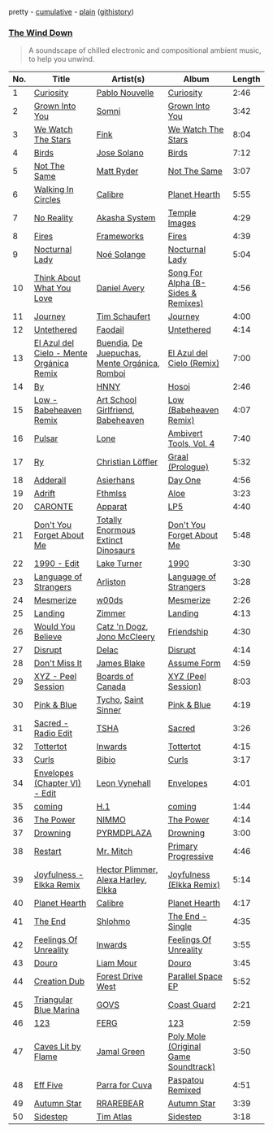 pretty - [cumulative](/playlists/cumulative/The%20Wind%20Down.md) - [plain](/playlists/plain/37i9dQZF1DWYYeI1QdFxzU) ([githistory](https://github.githistory.xyz/vitokorn/spotify-playlist-archive/blob/master/playlists/plain/37i9dQZF1DWYYeI1QdFxzU))

### [The Wind Down](https://open.spotify.com/playlist/37i9dQZF1DWYYeI1QdFxzU)

> A soundscape of chilled electronic and compositional ambient music, to help you unwind.

| No. | Title | Artist(s) | Album | Length |
|---|---|---|---|---|
| 1 | [Curiosity](https://open.spotify.com/track/2SWeZfgjcKdR6E6Jj2ZtMU) | [Pablo Nouvelle](https://open.spotify.com/artist/2OIJq28O1lXrZ2x3NGSk8P) | [Curiosity](https://open.spotify.com/album/0Raftg28EuFQ9RNzpPBjLq) | 2:46 |
| 2 | [Grown Into You](https://open.spotify.com/track/2nOtqboltnadNSXWSFOdKT) | [Somni](https://open.spotify.com/artist/7qFssj4KoOxd1IOPfv9iT7) | [Grown Into You](https://open.spotify.com/album/3VqfUxHV8ZjcRJq9ihbBVr) | 3:42 |
| 3 | [We Watch The Stars](https://open.spotify.com/track/13kXJkIMVc1BKrgud0gZB8) | [Fink](https://open.spotify.com/artist/2t9yJDJIEtvPmr2iRIdqBf) | [We Watch The Stars](https://open.spotify.com/album/7CDx9LMmJ9cbFlGRK7cmYY) | 8:04 |
| 4 | [Birds](https://open.spotify.com/track/7dRIjh8tx6qY0mnLNAxeOk) | [Jose Solano](https://open.spotify.com/artist/7g3JxWMf70JSuPA7A2AvTc) | [Birds](https://open.spotify.com/album/1gfPvcU1yCx1EMhcREta9T) | 7:12 |
| 5 | [Not The Same](https://open.spotify.com/track/662b8itZU1kjUkGPOufG5n) | [Matt Ryder](https://open.spotify.com/artist/0hySaVBazHTHIRvnsxGvHx) | [Not The Same](https://open.spotify.com/album/2fUj2qngjwdJa44sZ1qr7T) | 3:07 |
| 6 | [Walking In Circles](https://open.spotify.com/track/40m7Ext5J4Nxaky0rlXkNm) | [Calibre](https://open.spotify.com/artist/0sklgkoO5JeS7YNhHS5EmH) | [Planet Hearth](https://open.spotify.com/album/35WGtiXgUzM8ZANghXQxl3) | 5:55 |
| 7 | [No Reality](https://open.spotify.com/track/3oPrZEuRod8pkBTVkZ2csE) | [Akasha System](https://open.spotify.com/artist/0TuxD3IK2QvHwgvacDPk9Q) | [Temple Images](https://open.spotify.com/album/0cStw7VrYIrZ7QqOiBaAqN) | 4:29 |
| 8 | [Fires](https://open.spotify.com/track/4UBvcf6BZhHTNyizI9R1jf) | [Frameworks](https://open.spotify.com/artist/2N5BJEXSPup1i4j2xiGZFP) | [Fires](https://open.spotify.com/album/6iM6VTixlzgFqRR0L2oqZI) | 4:39 |
| 9 | [Nocturnal Lady](https://open.spotify.com/track/0Hdzza1KQrGEzwVPtipMOq) | [Noé Solange](https://open.spotify.com/artist/1mn0xkOCIsGf36mamUq7M6) | [Nocturnal Lady](https://open.spotify.com/album/6Itkkv2vYKEZLJ4XBXPwLe) | 5:04 |
| 10 | [Think About What You Love](https://open.spotify.com/track/6pSzOFRKPabWwBq0B3NgJ7) | [Daniel Avery](https://open.spotify.com/artist/1EULJuDFWpZ9xg4YwtUGGt) | [Song For Alpha (B-Sides & Remixes)](https://open.spotify.com/album/3TmEZZRORnWbgpeFKRO6QU) | 4:56 |
| 11 | [Journey](https://open.spotify.com/track/070DusgGH4WJKyRIXrZz6u) | [Tim Schaufert](https://open.spotify.com/artist/3PThWtcE0CEi5IUmfgTvrC) | [Journey](https://open.spotify.com/album/0arLnM5zOVRFXCMpFPJi0p) | 4:00 |
| 12 | [Untethered](https://open.spotify.com/track/377mv3pv1Nday6pjadqEwr) | [Faodail](https://open.spotify.com/artist/7p53fRMaR9h4Ri162E5LGi) | [Untethered](https://open.spotify.com/album/66j4okq2ZqszWa2e76yrdc) | 4:14 |
| 13 | [El Azul del Cielo - Mente Orgánica Remix](https://open.spotify.com/track/0J6AcQFq8RnR4jWYYZNPbm) | [Buendia](https://open.spotify.com/artist/4DgmNZDjpk4Zj547a2bfcH), [De Juepuchas](https://open.spotify.com/artist/7oVSI0ddXNkjEtvLoh0SRC), [Mente Orgánica](https://open.spotify.com/artist/1wfwGvcBGamXiXxuaExHRT), [Romboi](https://open.spotify.com/artist/7AevNCcvxBEy5z42d2A2RO) | [El Azul del Cielo (Remix)](https://open.spotify.com/album/7qYsWtbEwidXgIjiiZ0u1I) | 7:00 |
| 14 | [By](https://open.spotify.com/track/5C4sp6JprCFTO9ZQcg4qXs) | [HNNY](https://open.spotify.com/artist/6Yae9Ia1nq6JLLojBzwN1r) | [Hosoi](https://open.spotify.com/album/7zhdVONU5HcwpbmC7XtXsn) | 2:46 |
| 15 | [Low - Babeheaven Remix](https://open.spotify.com/track/75jNxKPVjq08hKLkskLzXS) | [Art School Girlfriend](https://open.spotify.com/artist/3rtvvt1kuQ4luEWq8epaHD), [Babeheaven](https://open.spotify.com/artist/0RlWCq8bq0lJgR6ZTvcqjQ) | [Low (Babeheaven Remix)](https://open.spotify.com/album/6YHnk5GdCARNyCk6c3hgnG) | 4:07 |
| 16 | [Pulsar](https://open.spotify.com/track/2sgPuP6ZKso5wwIR055k3k) | [Lone](https://open.spotify.com/artist/5wZOrGWdg4hq7KIRMupJdI) | [Ambivert Tools, Vol. 4](https://open.spotify.com/album/5Tk7z0XOX8FLfrPFztPIvw) | 7:40 |
| 17 | [Ry](https://open.spotify.com/track/01hyJrAHoH26GHSWzKLeXB) | [Christian Löffler](https://open.spotify.com/artist/3tSvlEzeDnVbQJBTkIA6nO) | [Graal (Prologue)](https://open.spotify.com/album/2dS99m3T1KFseI62HtLWe8) | 5:32 |
| 18 | [Adderall](https://open.spotify.com/track/3IGKKAcwW7rGGRy1PvxGou) | [Asierhans](https://open.spotify.com/artist/4hN3QFUZ6g9QKTvy5TI0qU) | [Day One](https://open.spotify.com/album/0idk2ck3PCZBI5lccb3FMg) | 4:56 |
| 19 | [Adrift](https://open.spotify.com/track/5yB7BgBbemoIBpfDSWtcBc) | [Fthmlss](https://open.spotify.com/artist/7v0VFJ0OHoYAVJ3F9Iapv3) | [Aloe](https://open.spotify.com/album/5cFRYNZhC80kwt2LV6Jbph) | 3:23 |
| 20 | [CARONTE](https://open.spotify.com/track/7FdNsT55XUVcJtPAfNUXhk) | [Apparat](https://open.spotify.com/artist/40Ojab0UtVQFjA76qXr8Ot) | [LP5](https://open.spotify.com/album/5q1fLCH66wHNsoiAVfaPJ8) | 4:40 |
| 21 | [Don't You Forget About Me](https://open.spotify.com/track/1Dl0E86yorhNRMYZ20RIfY) | [Totally Enormous Extinct Dinosaurs](https://open.spotify.com/artist/0g3NiCRhEv7M4SEDMrpItN) | [Don't You Forget About Me](https://open.spotify.com/album/6lHsSTzYm6I40BrkUq54n1) | 5:48 |
| 22 | [1990 - Edit](https://open.spotify.com/track/2tRnuEZU70qgyrmAEtzPx0) | [Lake Turner](https://open.spotify.com/artist/3Pg3shNdAUhMyxtVa3Gn0d) | [1990](https://open.spotify.com/album/6VajMzqk8hPSRupmSa4E7P) | 3:30 |
| 23 | [Language of Strangers](https://open.spotify.com/track/1H5YCACnNovUIi66oqEPVQ) | [Arliston](https://open.spotify.com/artist/1zdjZcUSe5thcIAIU5NRYh) | [Language of Strangers](https://open.spotify.com/album/1695c3lyZ7xBMetArSdbeu) | 3:28 |
| 24 | [Mesmerize](https://open.spotify.com/track/09rEul97KHgoBd2AG1pzF6) | [w00ds](https://open.spotify.com/artist/5PgMKzd3GrAPFZUqxdX1jy) | [Mesmerize](https://open.spotify.com/album/3VTpnEK70NxPDHPu2AuGJl) | 2:26 |
| 25 | [Landing](https://open.spotify.com/track/7pEHO7i3BEC6v0CF8XC2VX) | [Zimmer](https://open.spotify.com/artist/2pts5B2shsEtIVC4onTFKb) | [Landing](https://open.spotify.com/album/3IVFO2nbKNWY1rmxtJdNfz) | 4:13 |
| 26 | [Would You Believe](https://open.spotify.com/track/58wKAW4alMU8WDg7aql5Jl) | [Catz 'n Dogz](https://open.spotify.com/artist/5tYqFEuFELxnJZgGmmsfSh), [Jono McCleery](https://open.spotify.com/artist/23usQJ95w7f95tnN4MJEgy) | [Friendship](https://open.spotify.com/album/6P3lnZpwmdKu2LU4HttzQi) | 4:30 |
| 27 | [Disrupt](https://open.spotify.com/track/3cZ15fnmPlpNbpa47bRQ7T) | [Delac](https://open.spotify.com/artist/2MkVSepMMfJrKDOivPEmKM) | [Disrupt](https://open.spotify.com/album/5imm72ZzslXs4ipR05vdmF) | 4:14 |
| 28 | [Don't Miss It](https://open.spotify.com/track/5Q2LXkoqv8REmtHuXhbjJI) | [James Blake](https://open.spotify.com/artist/53KwLdlmrlCelAZMaLVZqU) | [Assume Form](https://open.spotify.com/album/1LJE8ppunlaafUQzNJsxl2) | 4:59 |
| 29 | [XYZ - Peel Session](https://open.spotify.com/track/5mzw1OaU80w3IisoXr1Lp7) | [Boards of Canada](https://open.spotify.com/artist/2VAvhf61GgLYmC6C8anyX1) | [XYZ (Peel Session)](https://open.spotify.com/album/4feETXv5AbEIzCj4btSrNG) | 8:03 |
| 30 | [Pink & Blue](https://open.spotify.com/track/2XjRIFpALuD2lgQVxVUKwS) | [Tycho](https://open.spotify.com/artist/5oOhM2DFWab8XhSdQiITry), [Saint Sinner](https://open.spotify.com/artist/0DoWlk1NzQp1VWVFtZOb8Y) | [Pink & Blue](https://open.spotify.com/album/1Qd8Dbca7apJiE4hKrFzwU) | 4:19 |
| 31 | [Sacred - Radio Edit](https://open.spotify.com/track/5gL8tr0Fr2oao8bE8epUXO) | [TSHA](https://open.spotify.com/artist/2kLa7JZu4Ijdz1Gle2khZh) | [Sacred](https://open.spotify.com/album/4DEhXZRlriX0ZRJvE5dU9i) | 3:26 |
| 32 | [Tottertot](https://open.spotify.com/track/3TiZvtDtyzmTILrzViENjk) | [Inwards](https://open.spotify.com/artist/542nHHjo4wRmP3AbeJWkse) | [Tottertot](https://open.spotify.com/album/6cGknRkvv3Jf22zgdk2LRc) | 4:15 |
| 33 | [Curls](https://open.spotify.com/track/3NLm801woJocONz1NmPJZR) | [Bibio](https://open.spotify.com/artist/0qzzGu8qpbXYpzgV52wOFT) | [Curls](https://open.spotify.com/album/1cAlKAmWKhORglznBK7sup) | 3:17 |
| 34 | [Envelopes (Chapter VI) - Edit](https://open.spotify.com/track/3JDsYB8UxGbMQNnNlAeDL0) | [Leon Vynehall](https://open.spotify.com/artist/2o7L9DNcmzocYll1o0GGTU) | [Envelopes](https://open.spotify.com/album/1A6VtF2OjVmEKErfTrNZYJ) | 4:01 |
| 35 | [coming](https://open.spotify.com/track/5nwjWFZZi4wTdwmbyozuj0) | [H.1](https://open.spotify.com/artist/3azKf6nXrUCI1RLZkX4Aj6) | [coming](https://open.spotify.com/album/0K9WWBso71ary6914UXa4v) | 1:44 |
| 36 | [The Power](https://open.spotify.com/track/3dbRz4RjoPFpJP2mKsNdSN) | [NIMMO](https://open.spotify.com/artist/76MojWoWNPzzKdrEspy5sl) | [The Power](https://open.spotify.com/album/6EFIdOL19pRkRyCjG8O9Pz) | 4:14 |
| 37 | [Drowning](https://open.spotify.com/track/4v6JFIjHOvww8eqqdPhrW5) | [PYRMDPLAZA](https://open.spotify.com/artist/7zYtmHNk7UfzvCWOHPdl6x) | [Drowning](https://open.spotify.com/album/1LYsTKtw82E0XPlUREElHx) | 3:00 |
| 38 | [Restart](https://open.spotify.com/track/4XZhLUhqohu9xK90ZMQxkF) | [Mr. Mitch](https://open.spotify.com/artist/2XiGESIh2E2ockoVUG4NGv) | [Primary Progressive](https://open.spotify.com/album/6NWGbHxn3kHVxuwUcAzkmu) | 4:46 |
| 39 | [Joyfulness - Elkka Remix](https://open.spotify.com/track/5fNtRyUHsHo3MxOJjLbUZy) | [Hector Plimmer](https://open.spotify.com/artist/7K64vyGna9ILfEEWnLKFEV), [Alexa Harley](https://open.spotify.com/artist/7vgZqCNS2Nah7tlpo7ZjC4), [Elkka](https://open.spotify.com/artist/5Ly0z60jjgsY4rkmjRFtPS) | [Joyfulness (Elkka Remix)](https://open.spotify.com/album/7CCMZG6G3DVWhmWuUV79cX) | 5:14 |
| 40 | [Planet Hearth](https://open.spotify.com/track/1RvPfvzAg6jbzWsODpDILb) | [Calibre](https://open.spotify.com/artist/0sklgkoO5JeS7YNhHS5EmH) | [Planet Hearth](https://open.spotify.com/album/35WGtiXgUzM8ZANghXQxl3) | 4:17 |
| 41 | [The End](https://open.spotify.com/track/6hqudD8YWeLIZTs22EKyGk) | [Shlohmo](https://open.spotify.com/artist/6y80I9YZi4DOpbaSUlL725) | [The End - Single](https://open.spotify.com/album/6pAMNva6DYLRenbFvpadr5) | 4:35 |
| 42 | [Feelings Of Unreality](https://open.spotify.com/track/6DNUm6RHHd9LzPSNC0SaBD) | [Inwards](https://open.spotify.com/artist/542nHHjo4wRmP3AbeJWkse) | [Feelings Of Unreality](https://open.spotify.com/album/2I32leZu15Vr0HQSyqXbtU) | 3:55 |
| 43 | [Douro](https://open.spotify.com/track/0YWm63Fld60fXms4TQ8M37) | [Liam Mour](https://open.spotify.com/artist/5XaT1otgH5hpyqjkDbt8d0) | [Douro](https://open.spotify.com/album/72kFOHZQiZwAGekChA3LMY) | 3:45 |
| 44 | [Creation Dub](https://open.spotify.com/track/3jWZXDktZVgDelnDJx9DtO) | [Forest Drive West](https://open.spotify.com/artist/0K1lHu1BP65Z1DErnljxUw) | [Parallel Space EP](https://open.spotify.com/album/00qCuTBME8tBVE31DUC9A5) | 5:52 |
| 45 | [Triangular Blue Marina](https://open.spotify.com/track/3ylgNkwA5u4NDJmVZIQWaz) | [GOVS](https://open.spotify.com/artist/5ZEAO3bZL6fTJU8tDT0eQS) | [Coast Guard](https://open.spotify.com/album/2khaSKQj5TAyYYYRQ2kbNl) | 2:21 |
| 46 | [123](https://open.spotify.com/track/3sdLbza2Dux2AIp3BXjSZL) | [FERG](https://open.spotify.com/artist/4WUnl8sNbzqlJPZkX3Psnl) | [123](https://open.spotify.com/album/6goMNKPoqFMhx8TkWz2475) | 2:59 |
| 47 | [Caves Lit by Flame](https://open.spotify.com/track/6uksFpENKduAMBgTetGBF5) | [Jamal Green](https://open.spotify.com/artist/50jTMgIPZrjKFgHbCvoeRt) | [Poly Mole (Original Game Soundtrack)](https://open.spotify.com/album/6ppxUf6S8w9dOw7OkVJDcG) | 3:50 |
| 48 | [Eff Five](https://open.spotify.com/track/4M6norXzPA6tFElC65U9WD) | [Parra for Cuva](https://open.spotify.com/artist/238y1dKPtMeFEpX3Y6H1Vr) | [Paspatou Remixed](https://open.spotify.com/album/6hHm6NZAMh2B5mK6mYQQPj) | 4:51 |
| 49 | [Autumn Star](https://open.spotify.com/track/5EiQP0rUHERC8QP1OT3TrH) | [RRAREBEAR](https://open.spotify.com/artist/3CodOUadRrQoRrbcPIGLWm) | [Autumn Star](https://open.spotify.com/album/6pJnyOJKtRPq4Zfsr6rW38) | 3:39 |
| 50 | [Sidestep](https://open.spotify.com/track/76tejUA2vsfsocNtGB2hWk) | [Tim Atlas](https://open.spotify.com/artist/3CiuXDKttPUT0tWGHicFUH) | [Sidestep](https://open.spotify.com/album/1PkThb4sO33zN9B2rZi6u0) | 3:18 |